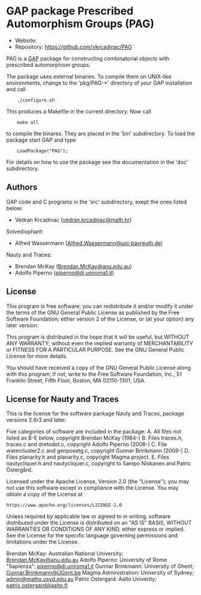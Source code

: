 # GAP package Prescribed Automorphism Groups (PAG)

* Website: 
* Repository: https://github.com/vkrcadinac/PAG

PAG is a [GAP](https://www.gap-system.org) package for constructing 
combinatorial objects with prescribed automorphism groups.

The package uses external binaries. To compile them on UNIX-like
environments, change to the 'pkg/PAG-*' directory of your GAP 
installation and call

        ./configure.sh 

This produces a Makefile in the current directory. Now call

        make all

to compile the binares. They are placed in the 'bin' subdirectory.
To load the package start GAP and type

        LoadPackage("PAG");

For details on how to use the package see the documentation in the
'doc' subdirectory. 


## Authors

GAP code and C programs in the 'src' subdirectory, exept the ones 
listed below:
* Vedran Krcadinac (vedran.krcadinac@math.hr)

Solvediophant:
* Alfred Wassermann (Alfred.Wassermann@uni-bayreuth.de)

Nauty and Traces:
* Brendan McKay (Brendan.McKay@anu.edu.au)
* Adolfo Piperno (piperno@di.uniroma1.it)


## License

This program is free software; you can redistribute it and/or
modify it under the terms of the GNU General Public License
as published by the Free Software Foundation; either version 2
of the License, or (at your option) any later version.

This program is distributed in the hope that it will be useful,
but WITHOUT ANY WARRANTY; without even the implied warranty of
MERCHANTABILITY or FITNESS FOR A PARTICULAR PURPOSE.  See the
GNU General Public License for more details.

You should have received a copy of the GNU General Public License
along with this program; if not, write to the Free Software
Foundation, Inc., 51 Franklin Street, Fifth Floor, Boston, MA  02110-1301, USA.

## License for Nauty and Traces

This is the license for the software package Nauty and
Traces, package versions 2.6r3 and later.

Five categories of software are included in the package:
A. All files not listed as B-E below, copyright Brendan McKay (1984-)
B. Files traces.h, traces.c and dretodot.c, copyright Adolfo Piperno (2008-)
C. File watercluster2.c and genposetg.c, copyright Gunnar Brinkmann (2009-)
D. Files planarity.h and planarity.c, copyright Magma project.
E. Files nautycliquer.h and nautycliquer.c, copyright to Sampo
   Niskanen and Patric Östergård.

Licensed under the Apache License, Version 2.0 (the "License");
you may not use this software except in compliance with the License.
You may obtain a copy of the License at

    https://www.apache.org/licenses/LICENSE-2.0

Unless required by applicable law or agreed to in writing, software
distributed under the License is distributed on an "AS IS" BASIS,
WITHOUT WARRANTIES OR CONDITIONS OF ANY KIND, either express or implied.
See the License for the specific language governing permissions and
limitations under the License.

Brendan McKay: Australian National University; Brendan.McKay@anu.edu.au
Adolfo Piperno: University of Rome "Sapienza"; piperno@di.uniroma1.it
Gunnar Brinkmann: University of Ghent; Gunnar.Brinkmann@UGent.be
Magma Administration: University of Sydney; admin@maths.usyd.edu.au
Patric Ostergard: Aalto Univerity; patric.ostergard@aalto.fi


